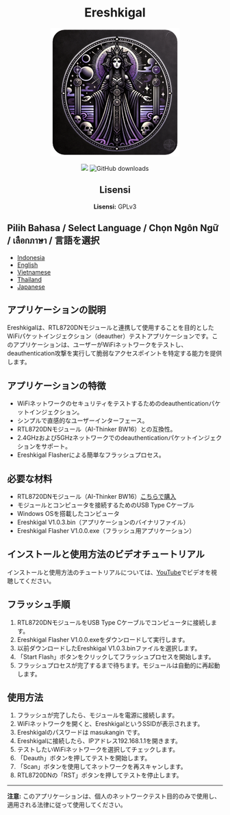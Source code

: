 <h1 align="center">Ereshkigal</h1>

<p align="center">
  <img src="icon.png" alt="Ereshkigal Icon" width="300" height="300" style="object-fit: cover;">
</p>

<p align="center">
  <a href="https://hits.seeyoufarm.com"><img src="https://hits.seeyoufarm.com/api/count/incr/badge.svg?url=https%3A%2F%2Fgithub.com%2FArifmaulanaazis%2FEreshkigal&count_bg=%2379C83D&title_bg=%23555555&icon=&icon_color=%23E7E7E7&title=Total+Viewer&edge_flat=false"/></a>
  <img src="https://img.shields.io/github/downloads/Arifmaulanaazis/Ereshkigal/total?style=flat-square" alt="GitHub downloads"/>
</p>

<h2 align="center">Lisensi</h2>
<p align="center"><strong>Lisensi:</strong> GPLv3</p>

## Pilih Bahasa / Select Language / Chọn Ngôn Ngữ / เลือกภาษา / 言語を選択
- [Indonesia](README.md)
- [English](README-English.md)
- [Vietnamese](README-Vietnam.md)
- [Thailand](README-Thailand.md)
- [Japanese](README-Japanese.md)


## アプリケーションの説明
Ereshkigalは、RTL8720DNモジュールと連携して使用することを目的としたWiFiパケットインジェクション（deauther）テストアプリケーションです。このアプリケーションは、ユーザーがWiFiネットワークをテストし、deauthentication攻撃を実行して脆弱なアクセスポイントを特定する能力を提供します。

## アプリケーションの特徴
- WiFiネットワークのセキュリティをテストするためのdeauthenticationパケットインジェクション。
- シンプルで直感的なユーザーインターフェース。
- RTL8720DNモジュール（AI-Thinker BW16）との互換性。
- 2.4GHzおよび5GHzネットワークでのdeauthenticationパケットインジェクションをサポート。
- Ereshkigal Flasherによる簡単なフラッシュプロセス。

## 必要な材料
- RTL8720DNモジュール（AI-Thinker BW16）[こちらで購入](https://tokopedia.link/1k7qXB2VENb)
- モジュールとコンピュータを接続するためのUSB Type Cケーブル
- Windows OSを搭載したコンピュータ
- Ereshkigal V1.0.3.bin（アプリケーションのバイナリファイル）
- Ereshkigal Flasher V1.0.0.exe（フラッシュ用アプリケーション）

## インストールと使用方法のビデオチュートリアル
インストールと使用方法のチュートリアルについては、[YouTube](https://youtu.be/r1fH1nWJnAg)でビデオを視聴してください。

## フラッシュ手順
1. RTL8720DNモジュールをUSB Type Cケーブルでコンピュータに接続します。
2. Ereshkigal Flasher V1.0.0.exeをダウンロードして実行します。
3. 以前ダウンロードしたEreshkigal V1.0.3.binファイルを選択します。
4. 「Start Flash」ボタンをクリックしてフラッシュプロセスを開始します。
5. フラッシュプロセスが完了するまで待ちます。モジュールは自動的に再起動します。

## 使用方法
1. フラッシュが完了したら、モジュールを電源に接続します。
2. WiFiネットワークを開くと、EreshkigalというSSIDが表示されます。
3. Ereshkigalのパスワードは masukangin です。
4. Ereshkigalに接続したら、IPアドレス192.168.1.1を開きます。
5. テストしたいWiFiネットワークを選択してチェックします。
6. 「Deauth」ボタンを押してテストを開始します。
7. 「Scan」ボタンを使用してネットワークを再スキャンします。
8. RTL8720DNの「RST」ボタンを押してテストを停止します。

---

**注意:** このアプリケーションは、個人のネットワークテスト目的のみで使用し、適用される法律に従って使用してください。
